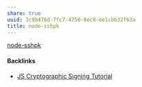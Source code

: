 ```yaml
---
share: true
uuid: 3c9b476d-7fc7-4756-8ec8-ee1cbb32f63a
title: node-sshpk
---
```

[node-sshpk](https://github.com/TritonDataCenter/node-sshpk)

#### Backlinks

* [JS Cryptographic Signing Tutorial](/be82e67e-13f4-4c86-b3ec-b32852c54e2b)